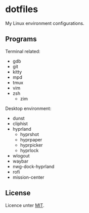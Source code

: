 # dotfiles

My Linux environment configurations.

## Programs

Terminal related:

* gdb
* git
* kitty
* mpd
* tmux
* vim
* zsh
  * zim

Desktop environment:

* dunst
* cliphist
* hyprland
  * hyprshot
  * hyprpaper
  * hyprpicker
  * hyprlock
* wlogout
* waybar
* nwg-dock-hyprland
* rofi
* mission-center

## License

Licence unter [MIT](LICENSE).
